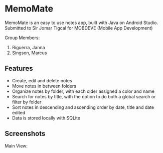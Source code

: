 # MemoMate

MemoMate is an easy to use notes app, built with Java on Android Studio. Submitted to Sir Jomar Tigcal for MOBDEVE (Mobile App Development)

Group Members:
1. Riguerra, Janna
2. Singson, Marcus


## Features
- Create, edit and delete notes
- Move notes in between folders
- Organize notes by folder, with each older assigned a color and name
- Search for notes by title, with the option to do both a global search or filter by folder
- Sort notes in descending and ascending order by date, title and date edited
- Data is stored locally with SQLite
## Screenshots
Main View:
